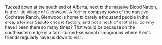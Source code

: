 Tucked down at the south end of Alberta, next to the massive Blood Nation, is the little village of Glenwood. A former company town of the massive Cochrane Ranch, Glenwood is home to barely a thousand people in the area, a former Saputo cheese factory, and not a heck of a lot else. So why have I been there so many times? That would be because on the southeastern edge is a farm-turned-seasonal campground where Alex's friends regularly have us down to visit. 